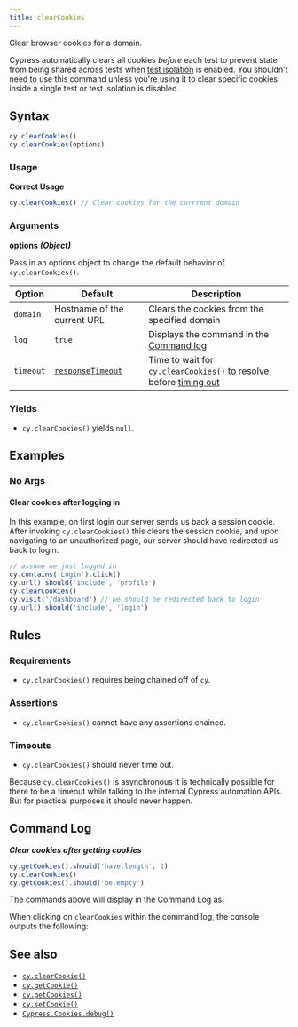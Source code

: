 ```yaml
---
title: clearCookies
---
```


Clear browser cookies for a domain.

<Alert type="warning">

Cypress automatically clears all cookies _before_ each test to prevent state
from being shared across tests when
[test isolation](/guides/core-concepts/writing-and-organizing-tests#Test-Isolation)
is enabled. You shouldn't need to use this command unless you're using it to
clear specific cookies inside a single test or test isolation is disabled.

</Alert>

## Syntax

```javascript
cy.clearCookies()
cy.clearCookies(options)
```

### Usage

**<Icon name="check-circle" color="green"></Icon> Correct Usage**

```javascript
cy.clearCookies() // Clear cookies for the currrent domain
```

### Arguments

**<Icon name="angle-right"></Icon> options** **_(Object)_**

Pass in an options object to change the default behavior of `cy.clearCookies()`.

| Option    | Default                                                        | Description                                                                              |
| --------- | -------------------------------------------------------------- | ---------------------------------------------------------------------------------------- |
| `domain`  | Hostname of the current URL                                    | Clears the cookies from the specified domain                                             |
| `log`     | `true`                                                         | Displays the command in the [Command log](/guides/core-concepts/cypress-app#Command-Log) |
| `timeout` | [`responseTimeout`](/guides/references/configuration#Timeouts) | Time to wait for `cy.clearCookies()` to resolve before [timing out](#Timeouts)           |

### Yields [<Icon name="question-circle"/>](/guides/core-concepts/introduction-to-cypress#Subject-Management)

- `cy.clearCookies()` yields `null`.

## Examples

### No Args

#### Clear cookies after logging in <E2EOnlyBadge />

In this example, on first login our server sends us back a session cookie. After
invoking `cy.clearCookies()` this clears the session cookie, and upon navigating
to an unauthorized page, our server should have redirected us back to login.

```javascript
// assume we just logged in
cy.contains('Login').click()
cy.url().should('include', 'profile')
cy.clearCookies()
cy.visit('/dashboard') // we should be redirected back to login
cy.url().should('include', 'login')
```

## Rules

### Requirements [<Icon name="question-circle"/>](/guides/core-concepts/introduction-to-cypress#Chains-of-Commands)

- `cy.clearCookies()` requires being chained off of `cy`.

### Assertions [<Icon name="question-circle"/>](/guides/core-concepts/introduction-to-cypress#Assertions)

- `cy.clearCookies()` cannot have any assertions chained.

### Timeouts [<Icon name="question-circle"/>](/guides/core-concepts/introduction-to-cypress#Timeouts)

- `cy.clearCookies()` should never time out.

<Alert type="warning">

Because `cy.clearCookies()` is asynchronous it is technically possible for there
to be a timeout while talking to the internal Cypress automation APIs. But for
practical purposes it should never happen.

</Alert>

## Command Log

**_Clear cookies after getting cookies_**

```javascript
cy.getCookies().should('have.length', 1)
cy.clearCookies()
cy.getCookies().should('be.empty')
```

The commands above will display in the Command Log as:

<DocsImage src="/img/api/clearcookies/clear-all-cookies-in-cypress-tests.png" alt="Command Log" ></DocsImage>

When clicking on `clearCookies` within the command log, the console outputs the
following:

<DocsImage src="/img/api/clearcookies/inspect-cleared-cookies-in-console.png" alt="Console Log" ></DocsImage>

## See also

- [`cy.clearCookie()`](/api/commands/clearcookie)
- [`cy.getCookie()`](/api/commands/getcookie)
- [`cy.getCookies()`](/api/commands/getcookies)
- [`cy.setCookie()`](/api/commands/setcookie)
- [`Cypress.Cookies.debug()`](/api/cypress-api/cookies)
